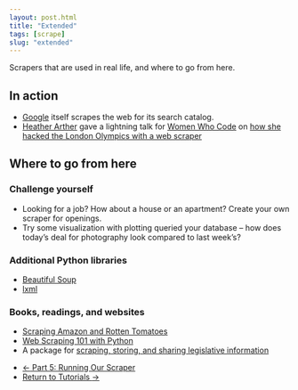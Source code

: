 ```yaml
---
layout: post.html
title: "Extended"
tags: [scrape]
slug: "extended"
---
```


Scrapers that are used in real life, and where to go from here.


## In action

* [Google](http://www.google.com) itself scrapes the web for its search catalog.
* [Heather Arther](http://twitter.com/harthvader) gave a lightning talk for [Women Who Code](http://meetup.com/women-who-code-sf) on [how she hacked the London Olympics with a web scraper](http://www.youtube.com/watch?v=vRPse4bssb4)


## Where to go from here

### Challenge yourself
* Looking for a job? How about a house or an apartment? Create your own scraper for openings.
* Try some visualization with plotting queried your database – how does today’s deal for photography look compared to last week’s?

### Additional Python libraries
* [Beautiful Soup](https://pypi.python.org/pypi/BeautifulSoup/)
* [lxml](http://lxml.de/)

### Books, readings, and websites

* [Scraping Amazon and Rotten Tomatoes](http://hackaday.com/2013/01/23/web-scraping-amazon-and-rotten-tomatoes/)
* [Web Scraping 101 with Python](http://www.gregreda.com/2013/03/03/web-scraping-101-with-python/)
* A package for [scraping, storing, and sharing legislative information](https://github.com/sunlightlabs/billy)


<nav>
  <ul class="pager">
    <li class="previous"><a href="{{ get_url('/scrape/part-5/') }}"><span aria-hidden="true">&larr;</span> Part 5: Running Our Scraper</a></li>
    <li class="next"><a href="{{ get_url('/tutorials/') }}">Return to Tutorials <span aria-hidden="true">&rarr;</span></a></li>

  </ul>
</nav>
